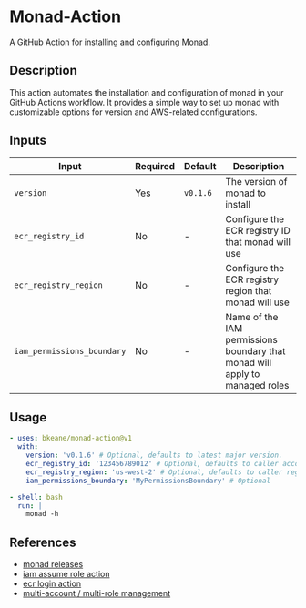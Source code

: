 # Monad-Action

A GitHub Action for installing and configuring
[Monad](https://bkeane.github.io/monad/).

## Description

This action automates the installation and configuration of monad in your GitHub
Actions workflow. It provides a simple way to set up monad with customizable
options for version and AWS-related configurations.

## Inputs

| Input                      | Required | Default  | Description                                                                 |
| -------------------------- | -------- | -------- | --------------------------------------------------------------------------- |
| `version`                  | Yes      | `v0.1.6` | The version of monad to install                                             |
| `ecr_registry_id`          | No       | -        | Configure the ECR registry ID that monad will use                           |
| `ecr_registry_region`      | No       | -        | Configure the ECR registry region that monad will use                       |
| `iam_permissions_boundary` | No       | -        | Name of the IAM permissions boundary that monad will apply to managed roles |

## Usage

```yaml
- uses: bkeane/monad-action@v1
  with:
    version: 'v0.1.6' # Optional, defaults to latest major version.
    ecr_registry_id: '123456789012' # Optional, defaults to caller account
    ecr_registry_region: 'us-west-2' # Optional, defaults to caller region
    iam_permissions_boundary: 'MyPermissionsBoundary' # Optional

- shell: bash
  run: |
    monad -h
```

## References
- [monad releases](https://github.com/bkeane/monad/releases)
- [iam assume role action](https://github.com/aws-actions/configure-aws-credentials)
- [ecr login action](https://github.com/aws-actions/amazon-ecr-login)
- [multi-account / multi-role management](https://github.com/bkeane/stage)


